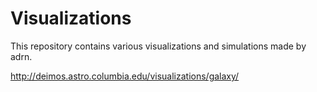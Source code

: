 Visualizations
==============
This repository contains various visualizations and simulations made by adrn. 

http://deimos.astro.columbia.edu/visualizations/galaxy/

